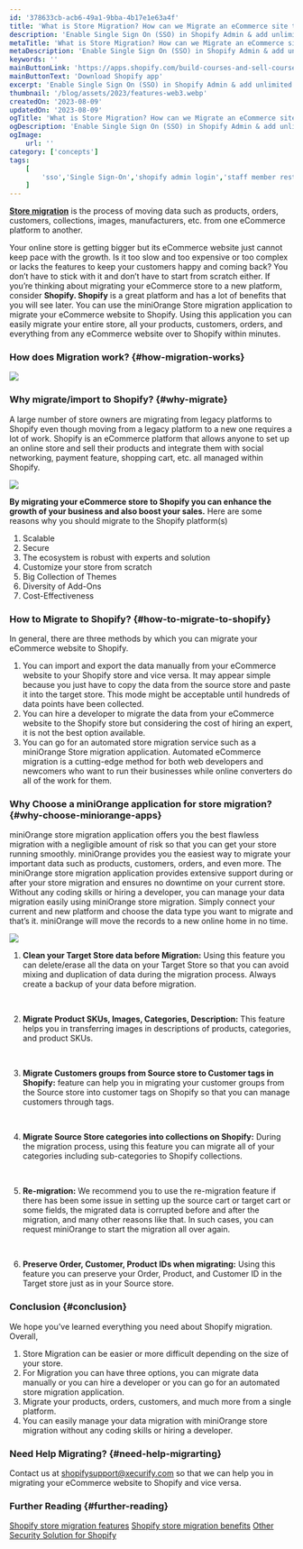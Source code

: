 ```yaml
---
id: '378633cb-acb6-49a1-9bba-4b17e1e63a4f'
title: 'What is Store Migration? How can we Migrate an eCommerce site to Shopify'
description: 'Enable Single Sign On (SSO) in Shopify Admin & add unlimited staff members & restrict their access based on tags. Also supports SSO login via Multiple IDPs.'
metaTitle: 'What is Store Migration? How can we Migrate an eCommerce site to Shopify'
metaDescription: 'Enable Single Sign On (SSO) in Shopify Admin & add unlimited staff members & restrict their access based on tags. Also supports SSO login via Multiple IDPs.'
keywords: ''
mainButtonLink: 'https://apps.shopify.com/build-courses-and-sell-courses-on-store'
mainButtonText: 'Download Shopify app'
excerpt: 'Enable Single Sign On (SSO) in Shopify Admin & add unlimited staff members & restrict their access based on tags. Also supports SSO login via Multiple IDPs.'
thumbnail: '/blog/assets/2023/features-web3.webp'
createdOn: '2023-08-09'
updatedOn: '2023-08-09'
ogTitle: 'What is Store Migration? How can we Migrate an eCommerce site to Shopify'
ogDescription: 'Enable Single Sign On (SSO) in Shopify Admin & add unlimited staff members & restrict their access based on tags. Also supports SSO login via Multiple IDPs.'
ogImage:
    url: ''
category: ['concepts']
tags:
    [
		'sso','Single Sign-On','shopify admin login','staff member restriction','Security Provisioning'
    ]
---
```


[**Store migration**](https://plugins.miniorange.com/shopify-ecommerce-store-migration) is the process of moving data such as products, orders, customers, collections, images, manufacturers, etc. from one eCommerce platform to another.

Your online store is getting bigger but its eCommerce website just cannot keep pace with the growth. Is it too slow and too expensive or too complex or lacks the features to keep your customers happy and coming back? You don’t have to stick with it and don’t have to start from scratch either. If you’re thinking about migrating your eCommerce store to a new platform, consider **Shopify. Shopify** is a great platform and has a lot of benefits that you will see later. You can use the miniOrange Store migration application to migrate your eCommerce website to Shopify. Using this application you can easily migrate your entire store, all your products, customers, orders, and everything from any eCommerce website over to Shopify within minutes.

### How does Migration work? {#how-migration-works}
![](/blog/assets/2023/Connect-your-current-source-store.webp)

### Why migrate/import to Shopify? {#why-migrate}
A large number of store owners are migrating from legacy platforms to Shopify even though moving from a legacy platform to a new one requires a lot of work. Shopify is an eCommerce platform that allows anyone to set up an online store and sell their products and integrate them with social networking, payment feature, shopping cart, etc. all managed within Shopify.

![](/blog/assets/2023/store-migration.webp)

**By migrating your eCommerce store to Shopify you can enhance the growth of your business and also boost your sales.**
Here are some reasons why you should migrate to the Shopify platform(s)
1. Scalable
2. Secure
3. The ecosystem is robust with experts and solution
4. Customize your store from scratch
5. Big Collection of Themes
6. Diversity of Add-Ons
7. Cost-Effectiveness

### How to Migrate to Shopify? {#how-to-migrate-to-shopify}
In general, there are three methods by which you can migrate your eCommerce website to Shopify. 
1. You can import and export the data manually from your eCommerce website to your Shopify store and vice versa. It may appear simple because you just have to copy the data from the source store and paste it into the target store. This mode might be acceptable until hundreds of data points have been collected.
2. You can hire a developer to migrate the data from your eCommerce website to the Shopify store but considering the cost of hiring an expert, it is not the best option available.
3. You can go for an automated store migration service such as a miniOrange Store migration application. Automated eCommerce migration is a cutting-edge method for both web developers and newcomers who want to run their businesses while online converters do all of the work for them.

### Why Choose a miniOrange application for store migration? {#why-choose-miniorange-apps}
miniOrange store migration application offers you the best flawless migration with a negligible amount of risk so that you can get your store running smoothly. miniOrange provides you the easiest way to migrate your important data such as products, customers, orders, and even more. The miniOrange store migration application provides extensive support during or after your store migration and ensures no downtime on your current store. Without any coding skills or hiring a developer, you can manage your data migration easily using miniOrange store migration. Simply connect your current and new platform and choose the data type you want to migrate and that’s it. miniOrange will move the records to a new online home in no time.


![](/blog/assets/2023/features-web3.webp)

1. **Clean your Target Store data before Migration:**
Using this feature you can delete/erase all the data on your Target Store so that you can avoid mixing and duplication of data during the migration process. Always create a backup of your data before migration.

&nbsp; 

2. **Migrate Product SKUs, Images, Categories, Description:**
This feature helps you in transferring images in descriptions of products, categories, and product SKUs. 

&nbsp; 

3. **Migrate Customers groups from Source store to Customer tags in Shopify:**
feature can help you in migrating your customer groups from the Source store into customer tags on Shopify so that you can manage customers through tags.

&nbsp; 

4. **Migrate Source Store categories into collections on Shopify:**
During the migration process,  using this feature you can migrate all of your categories including sub-categories to Shopify collections.

&nbsp; 

5.  **Re-migration:**
We recommend you to use the re-migration feature if there has been some issue in setting up the source cart or target cart or some fields, the migrated data is corrupted before and after the migration, and many other reasons like that. In such cases, you can request miniOrange to start the migration all over again.

&nbsp; 

6. **Preserve Order, Customer, Product IDs when migrating:**
Using this feature you can preserve your Order, Product, and Customer ID in the Target store just as in your Source store.

### Conclusion {#conclusion}
We hope you’ve learned everything you need about Shopify migration. Overall, 
1.  Store Migration can be easier or more difficult depending on the size of your store. 
2.  For Migration you can have three options, you can migrate data manually or you can hire a developer or you can go for an automated store migration application.
3.  Migrate your products, orders, customers, and much more from a single platform.
4.  You can easily manage your data migration with miniOrange store migration without any coding skills or hiring a developer.

### Need Help Migrating? {#need-help-migrarting}
Contact us at shopifysupport@xecurify.com so that we can help you in migrating your eCommerce website to Shopify and vice versa.

### Further Reading {#further-reading}
[Shopify store migration features](https://plugins.miniorange.com/shopify-ecommerce-store-migration#features)
[Shopify store migration benefits](https://plugins.miniorange.com/shopify-ecommerce-store-migration)
[Other Security Solution for Shopify](https://plugins.miniorange.com/shopify)	